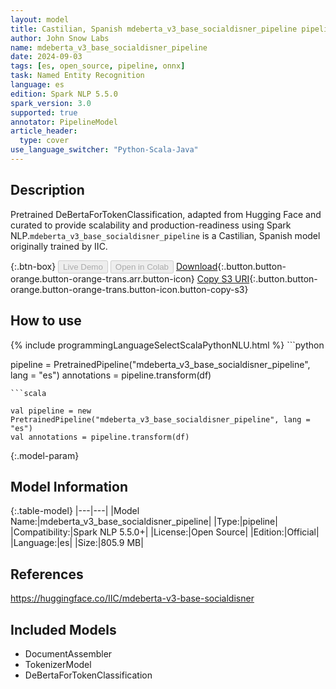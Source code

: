 ```yaml
---
layout: model
title: Castilian, Spanish mdeberta_v3_base_socialdisner_pipeline pipeline DeBertaForTokenClassification from IIC
author: John Snow Labs
name: mdeberta_v3_base_socialdisner_pipeline
date: 2024-09-03
tags: [es, open_source, pipeline, onnx]
task: Named Entity Recognition
language: es
edition: Spark NLP 5.5.0
spark_version: 3.0
supported: true
annotator: PipelineModel
article_header:
  type: cover
use_language_switcher: "Python-Scala-Java"
---
```


## Description

Pretrained DeBertaForTokenClassification, adapted from Hugging Face and curated to provide scalability and production-readiness using Spark NLP.`mdeberta_v3_base_socialdisner_pipeline` is a Castilian, Spanish model originally trained by IIC.

{:.btn-box}
<button class="button button-orange" disabled>Live Demo</button>
<button class="button button-orange" disabled>Open in Colab</button>
[Download](https://s3.amazonaws.com/auxdata.johnsnowlabs.com/public/models/mdeberta_v3_base_socialdisner_pipeline_es_5.5.0_3.0_1725387997916.zip){:.button.button-orange.button-orange-trans.arr.button-icon}
[Copy S3 URI](s3://auxdata.johnsnowlabs.com/public/models/mdeberta_v3_base_socialdisner_pipeline_es_5.5.0_3.0_1725387997916.zip){:.button.button-orange.button-orange-trans.button-icon.button-copy-s3}

## How to use



<div class="tabs-box" markdown="1">
{% include programmingLanguageSelectScalaPythonNLU.html %}
```python

pipeline = PretrainedPipeline("mdeberta_v3_base_socialdisner_pipeline", lang = "es")
annotations =  pipeline.transform(df)   

```
```scala

val pipeline = new PretrainedPipeline("mdeberta_v3_base_socialdisner_pipeline", lang = "es")
val annotations = pipeline.transform(df)

```
</div>

{:.model-param}
## Model Information

{:.table-model}
|---|---|
|Model Name:|mdeberta_v3_base_socialdisner_pipeline|
|Type:|pipeline|
|Compatibility:|Spark NLP 5.5.0+|
|License:|Open Source|
|Edition:|Official|
|Language:|es|
|Size:|805.9 MB|

## References

https://huggingface.co/IIC/mdeberta-v3-base-socialdisner

## Included Models

- DocumentAssembler
- TokenizerModel
- DeBertaForTokenClassification